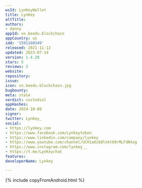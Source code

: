 ```yaml
---
wsId: LynKeyWallet
title: LynKey
altTitle: 
authors:
- danny
appId: vn.beedu.blockchain
appCountry: us
idd: '1591160349'
released: 2021-11-12
updated: 2023-07-14
version: 1.4.20
stars: 5
reviews: 3
website: 
repository: 
issue: 
icon: vn.beedu.blockchain.jpg
bugbounty: 
meta: stale
verdict: custodial
appHashes: 
date: 2024-10-08
signer: 
twitter: LynKey_
social:
- https://lynkey.com
- https://www.facebook.com/Lynkeytoken
- https://www.linkedin.com/company/lynkey
- https://www.youtube.com/channel/UCH1a6zb0lnkt69rMLFdN4zg
- https://www.instagram.com/lynkey__
- https://t.me/LynKeychat
features: 
developerName: Lynkey

---
```


{% include copyFromAndroid.html %}
